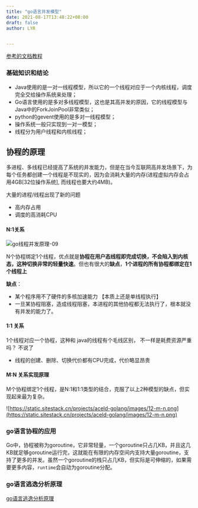 ```yaml
---
title: "go语言并发模型"
date: 2021-08-17T13:48:22+08:00
draft: false
author: LYR


---
```


[参考的文档教程](https://www.bookstack.cn/read/aceld-golang/2%E3%80%81Golang%E7%9A%84%E5%8D%8F%E7%A8%8B%E8%B0%83%E5%BA%A6%E5%99%A8%E5%8E%9F%E7%90%86%E5%8F%8AGMP%E8%AE%BE%E8%AE%A1%E6%80%9D%E6%83%B3%EF%BC%9F.md#cgh9vc)

### 基础知识和结论

- Java使用的是一对一线程模型，所以它的一个线程对应于一个内核线程，调度完全交给操作系统来处理；
- Go语言使用的是多对多线程模型，这也是其高并发的原因，它的线程模型与Java中的ForkJoinPool非常类似；
- python的gevent使用的是多对一线程模型；
- 操作系统一般只实现到一对一模型；
- 线程分为用户线程和内核线程；









## 协程的原理

多进程、多线程已经提高了系统的并发能力，但是在当今互联网高并发场景下，为每个任务都创建一个线程是不现实的，因为会消耗大量的内存(进程虚拟内存会占用4GB[32位操作系统], 而线程也要大约4MB)。

大量的进程/线程出现了新的问题

- 高内存占用
- 调度的高消耗CPU

####  N:1关系



![go线程并发原理-09](https://static.sitestack.cn/projects/aceld-golang/images/10-N-1%E5%85%B3%E7%B3%BB.png)



N个协程绑定1个线程，优点就是**协程在用户态线程即完成切换，不会陷入到内核态，这种切换非常的轻量快速**。但也有很大的**缺点**，**1个进程的所有协程都绑定在1个线程上**

**缺点**：

- 某个程序用不了硬件的多核加速能力 【本质上还是单线程执行】
- 一旦某协程阻塞，造成线程阻塞，本进程的其他协程都无法执行了，根本就没有并发的能力了。







#### 1:1 关系

1个线程对应一个协程，这种和 java的线程有个毛线区别， 不一样是耗费资源严重吗？ 不说了

- 线程的创建、删除、切换代价都有CPU完成，代价略显昂贵



#### M:N 关系实现原理

M个协程绑定1个线程，是N:1和1:1类型的结合，克服了以上2种模型的缺点，但实现起来最为复杂。

![https://static.sitestack.cn/projects/aceld-golang/images/12-m-n.png](https://static.sitestack.cn/projects/aceld-golang/images/12-m-n.png)





###  go语言协程的应用



Go中，协程被称为goroutine，它非常轻量，一个goroutine只占几KB，并且这几KB就足够goroutine运行完，这就能在有限的内存空间内支持大量goroutine，支持了更多的并发。虽然一个goroutine的栈只占几KB，但实际是可伸缩的，如果需要更多内容，`runtime`会自动为goroutine分配。





###  go语言逃逸分析原理

[go语言逃逸分析原理](https://www.bookstack.cn/read/aceld-golang/3%E3%80%81Golang%E4%B8%AD%E9%80%83%E9%80%B8%E7%8E%B0%E8%B1%A1,%E5%8F%98%E9%87%8F%E2%80%9C%E4%BD%95%E6%97%B6%E6%A0%88%E4%BD%95%E6%97%B6%E5%A0%86%E2%80%9D.md)














